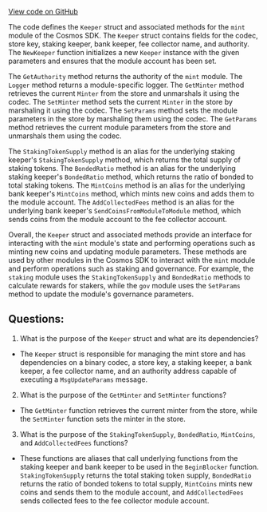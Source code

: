 [View code on GitHub](https://github.com/cosmos/cosmos-sdk/blob/main/x/mint/keeper/keeper.go)

The code defines the `Keeper` struct and associated methods for the `mint` module of the Cosmos SDK. The `Keeper` struct contains fields for the codec, store key, staking keeper, bank keeper, fee collector name, and authority. The `NewKeeper` function initializes a new `Keeper` instance with the given parameters and ensures that the module account has been set.

The `GetAuthority` method returns the authority of the `mint` module. The `Logger` method returns a module-specific logger. The `GetMinter` method retrieves the current `Minter` from the store and unmarshals it using the codec. The `SetMinter` method sets the current `Minter` in the store by marshaling it using the codec. The `SetParams` method sets the module parameters in the store by marshaling them using the codec. The `GetParams` method retrieves the current module parameters from the store and unmarshals them using the codec.

The `StakingTokenSupply` method is an alias for the underlying staking keeper's `StakingTokenSupply` method, which returns the total supply of staking tokens. The `BondedRatio` method is an alias for the underlying staking keeper's `BondedRatio` method, which returns the ratio of bonded to total staking tokens. The `MintCoins` method is an alias for the underlying bank keeper's `MintCoins` method, which mints new coins and adds them to the module account. The `AddCollectedFees` method is an alias for the underlying bank keeper's `SendCoinsFromModuleToModule` method, which sends coins from the module account to the fee collector account.

Overall, the `Keeper` struct and associated methods provide an interface for interacting with the `mint` module's state and performing operations such as minting new coins and updating module parameters. These methods are used by other modules in the Cosmos SDK to interact with the `mint` module and perform operations such as staking and governance. For example, the `staking` module uses the `StakingTokenSupply` and `BondedRatio` methods to calculate rewards for stakers, while the `gov` module uses the `SetParams` method to update the module's governance parameters.
## Questions: 
 1. What is the purpose of the `Keeper` struct and what are its dependencies?
- The `Keeper` struct is responsible for managing the mint store and has dependencies on a binary codec, a store key, a staking keeper, a bank keeper, a fee collector name, and an authority address capable of executing a `MsgUpdateParams` message.
2. What is the purpose of the `GetMinter` and `SetMinter` functions?
- The `GetMinter` function retrieves the current minter from the store, while the `SetMinter` function sets the minter in the store.
3. What is the purpose of the `StakingTokenSupply`, `BondedRatio`, `MintCoins`, and `AddCollectedFees` functions?
- These functions are aliases that call underlying functions from the staking keeper and bank keeper to be used in the `BeginBlocker` function. `StakingTokenSupply` returns the total staking token supply, `BondedRatio` returns the ratio of bonded tokens to total supply, `MintCoins` mints new coins and sends them to the module account, and `AddCollectedFees` sends collected fees to the fee collector module account.